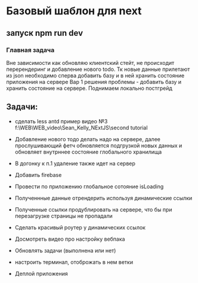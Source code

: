 # Базовый шаблон для next

## запуск npm run dev

### Главная задача

Вне зависимости как обновляю клиентский стейт, не проиcходит перерендеринг и добавление нового todo. Тк новые данные прилетают из json необходимо сперва добавить базу и в ней хранить состояние приложения на сервере
Вар 1 решения проблемы - добавить базу и хранить состояние на сервере. Поднимаем локально постгрейд

## Задачи:

- сделать less antd пример видео №3 f:\WEB\WEB_video\Sean_Kelly_NExtJS\second tutorial

- Добавление нового тодо делать надо на сервере, далее прослушивающий фетч обновляется подгрузкой новых данных и обновляет внутрннее состояние глобального хранилища

- В догонку к п.1 удаление также идет на сервер

- Добавить firebase

- Провести по приложению глобальное сотояние isLoading

- Полученнные данные отрендерить используя динамические ссылки

- Полученные ссылки продублировать на сервере, что бы при перезагрузке страницы не пропадали

- Сделать красивый роутер у динамических ссылок

- Досмотреть видео про настройку вебпака

- Обновлять задачи (выполнена или нет)

- настроить терминал, отоброжать в нем ветки

- Деплой приложения
